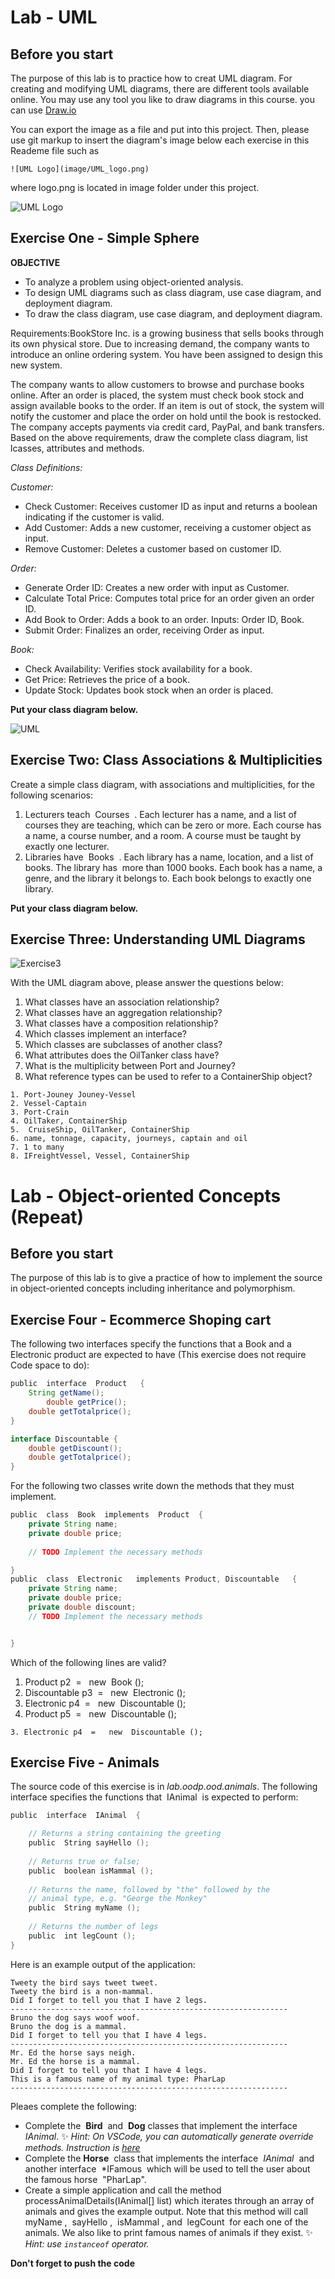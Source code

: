 Lab - UML
==========

Before you start
----------
The purpose of this lab is to practice how to creat UML diagram.
For creating and modifying UML diagrams, there are different tools available online. You may use any tool you like to draw diagrams in this course. you can use [Draw.io](https://www.draw.io/​)

You can export the image as a file and put into this project. Then, please use git markup to insert the diagram's image below each exercise in this Reademe file such as 

```
![UML Logo](image/UML_logo.png)
```
 where logo.png is located in image folder under this project.

![UML Logo](image/UML_logo.png)

Exercise One - Simple Sphere
--------------------
**OBJECTIVE**
- To analyze a problem using object-oriented analysis.
- To design UML diagrams such as class diagram, use case diagram, and deployment diagram.
- To draw the class diagram, use case diagram, and deployment diagram.

Requirements:BookStore Inc. is a growing business that sells books through its own physical store. Due to increasing demand, the company wants to introduce an online ordering system. 
You have been assigned to design this new system.

The company wants to allow customers to browse and purchase books online. After an order is placed, the system must check book stock and assign available books to the order. 
If an item is out of stock, the system will notify the customer and place the order on hold until the book is restocked. The company accepts payments via credit card, PayPal, and bank transfers.
Based on the above requirements, draw the complete class diagram, list lcasses, attributes and methods.

*Class Definitions:*

*Customer:*
- Check Customer: Receives customer ID as input and returns a boolean indicating if the customer is valid.
- Add Customer: Adds a new customer, receiving a customer object as input.
- Remove Customer: Deletes a customer based on customer ID.

*Order:*
- Generate Order ID: Creates a new order with input as Customer.
- Calculate Total Price: Computes total price for an order given an order ID.
- Add Book to Order: Adds a book to an order. Inputs: Order ID, Book.
- Submit Order: Finalizes an order, receiving Order as input.

*Book:*
- Check Availability: Verifies stock availability for a book.
- Get Price: Retrieves the price of a book.
- Update Stock: Updates book stock when an order is placed.

**Put your class diagram below.**

![UML](image/Lab05_Book.png)


Exercise Two: Class Associations & Multiplicities
-----------------------------
Create a simple class diagram, with associations and multiplicities, for the following
scenarios:
1. Lecturers teach ​ Courses ​ . Each lecturer has a name, and a list of courses they are
teaching, which can be zero or more. Each course has a name, a course number,
and a room. A course must be taught by exactly one lecturer.
2. Libraries have ​ Books ​ . Each library has a name, location, and a list of books. The
library has ​ more than 1000 books. Each book has a name, a genre, and the library it
belongs to. Each book belongs to exactly one library.

**Put your class diagram below.**

Exercise Three: Understanding UML Diagrams
------------------------------
![Exercise3](image/exercise3.png)


With the UML diagram above, please answer the questions below:
1. What classes have an association relationship?
2. What classes have an aggregation relationship?
3. What classes have a composition relationship?
4. Which classes implement an interface?
5. Which classes are subclasses of another class?
6. What attributes does the OilTanker class have?
7. What is the multiplicity between Port and Journey?
8. What reference types can be used to refer to a ContainerShip object?


```
1. Port-Jouney Jouney-Vessel
2. Vessel-Captain
3. Port-Crain
4. OilTaker, ContainerShip
5.  CruiseShip, OilTanker, ContainerShip
6. name, tonnage, capacity, journeys, captain and oil
7. 1 to many
8. IFreightVessel, Vessel, ContainerShip
```

Lab - Object-oriented Concepts (Repeat)
==========

Before you start
----------
The purpose of this lab is to give a practice of how to implement the source in object-oriented concepts including inheritance and polymorphism.

Exercise Four - Ecommerce Shoping cart
--------------------------------
 The following two interfaces specify the functions that a Book and a Electronic product are expected to have (This exercise does not require Code space to do):

```java
public​ ​ interface​ ​ Product ​ ​ {
	String getName();
        double getPrice();
	double getTotalprice();
}

interface Discountable {
    double getDiscount();
    double getTotalprice();
}
```
For the following two classes write down the methods that they must implement.

```java
public​ ​ class​ ​ Book​ ​ implements​ ​ Product​ ​ {
    private String name;
    private double price;
   
    // TODO Implement the necessary methods

}
public​ ​ class​ ​ Electronic ​ ​ implements​ Product, Discountable  ​ {
    private String name;
    private double price;
    private double discount;
    // TODO Implement the necessary methods


}
```

Which of the following lines are valid?
1. Product​  p2 ​ = ​ ​ new​ ​ Book​ ();
2. Discountable​ p3 ​ = ​ ​ new​ ​ Electronic​ ();
3. Electronic​ p4 ​ = ​ ​ new​ ​ Discountable​ ();
4. Product​ p5 ​ = ​ ​ new​ ​ Discountable​ ();

```
3. Electronic​ p4 ​ = ​ ​ new​ ​ Discountable​ ();
```


Exercise Five - Animals
---------------------------
The source code of this exercise is in *lab.oodp.ood.animals*. The following interface specifies the functions that ​ IAnimal ​ is expected to perform:

```java
public​ ​ interface​ ​ IAnimal​ ​ {

	// Returns a string containing the greeting
	public​ ​ String​ sayHello​ ();
	
	// Returns true or false;
	public​ ​ boolean​ isMammal​ ();
	
	// Returns the name, followed by "the" followed by the
	// animal type, e.g. "George the Monkey"
	public​ ​ String​ myName​ ();
	
	// Returns the number of legs
	public​ ​ int​ legCount​ ();
}
```

Here is an example output of the application:

```
Tweety the bird says tweet tweet.
Tweety the bird is a non-mammal.
Did I forget to tell you that I have 2 legs.
--------------------------------------------------------------
Bruno the dog says woof woof.
Bruno the dog is a mammal.
Did I forget to tell you that I have 4 legs.
--------------------------------------------------------------
Mr. Ed the horse says neigh.
Mr. Ed the horse is a mammal.
Did I forget to tell you that I have 4 legs.
This is a famous name of my animal type: PharLap
--------------------------------------------------------------
```
Pleaes complete the following:
- Complete the ​ **Bird** ​ and ​ **Dog** ​ classes that implement the interface ​ *IAnimal*​.
:sparkles: *Hint: On VSCode, you can automatically generate override methods. Instruction is [here](https://code.visualstudio.com/docs/java/java-refactoring#_overrideimplement-methods)* 
- Complete the **Horse** ​ class that implements the interface ​ *IAnimal* ​ and another interface ​ *IFamous ​ which will be used to tell the user about the famous horse ​ "PharLap"​.
- Create a simple application and call the method ​ processAnimalDetails(IAnimal[]
list) which iterates through an array of animals and gives the example output. Note that
this method will call ​ myName​ , ​ sayHello​ , ​ isMammal​ , and ​ legCount ​ for each one of the
animals. We also like to print famous names of animals if they exist. 
:sparkles: *Hint: use ​ `instanceof` operator.*

**Don't forget to push the code**

